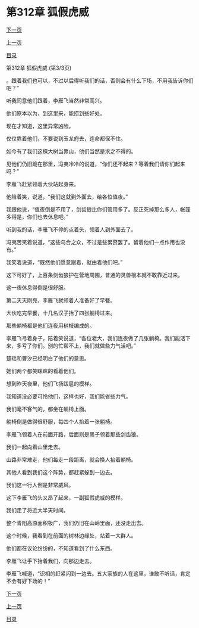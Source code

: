 <h1>第312章     狐假虎威</h1>
            <div><p><a href="./936_%E7%AC%AC313%E7%AB%A0_%E8%BF%BD%E8%B8%AA.md">下一页</a></p><p><a href="./934_%E7%AC%AC312%E7%AB%A0_%E7%8B%90%E5%81%87%E8%99%8E%E5%A8%81.md">上一页</a></p><p><a href="../">目录</a></p></div>
            <div><p>第312章     狐假虎威 (第3/3页)</p><p>。跟着我们也可以，不过以后得听我们的话，否则会有什么下场，不用我告诉你们吧？”</p><p>听我同意他们跟着，李雁飞当然非常高兴。</p><p>他们原本以为，到这里来，能捞到些好处。</p><p>现在才知道，这里异常凶险。</p><p>仅仅靠着他们，不要说到玉龙府去，连命都保不住。</p><p>如今有了我们这棵大树当靠山，他们当然是求之不得的。</p><p>见他们仍旧跪在那里，冯夷冷冷的说道，“你们还不起来？等着我们请你们起来吗？”</p><p>李雁飞赶紧领着大伙站起身来。</p><p>他陪着笑，说道，“我们这就到外面去，给各位值夜。”</p><p>我跟他说，“值夜倒是不用了，剑齿狼比你们管用多了。反正死掉那么多人，帐篷多得是，你们也去休息吧。”</p><p>听到我的话，李雁飞不停的点着头，领着人到外面去了。</p><p>冯夷苦笑着说道，“这些乌合之众，不过是些累赘罢了。留着他们一点作用也没有。”</p><p>我笑着说道，“既然他们愿意跟着，就由着他们吧。”</p><p>这下可好了，上百条剑齿狼护在营地周围，普通的灵兽根本就不敢靠近过来。</p><p>这一夜休息得倒是很舒服。</p><p>第二天天刚亮，李雁飞就领着人准备好了早餐。</p><p>大伙吃完早餐，十几名汉子抬了四张躺椅过来。</p><p>那些躺椅都是他们连夜用树枝编成的。</p><p>李雁飞弓着身子，陪着笑说道，“各位老大，我们连夜做了几张躺椅。我们能活下来，多亏了你们。别的忙帮不上，我们就做些力气活吧。”</p><p>楚瑶和曹汐已经明白了他们的意思。</p><p>她们两个都笑眯眯的看着他们。</p><p>想到昨天夜里，他们飞扬跋扈的模样。</p><p>我知道没必要可怜他们，这样也好，我们能省些力气。</p><p>我们毫不客气的，都坐在躺椅上面。</p><p>躺椅倒是做得很舒服，每四个人抬着一张躺椅。</p><p>李雁飞领着人在前面开路，后面则是黑子领着那些剑齿狼。</p><p>我们一起向着山里走去。</p><p>山路非常难走，他们每走一段距离，就会换人抬着躺椅。</p><p>其他人看到我们这个阵势，都赶紧躲到一边去。</p><p>我们这一行人倒是非常威风。</p><p>这下李雁飞的头又昂了起来，一副狐假虎威的模样。</p><p>我们走了将近大半天时间。</p><p>整个青阳高原面积极广，我们仍旧在山岭里面，还没走出去。</p><p>这个时候，我看到在前面的树林边缘处，站着一大群人。</p><p>他们都在议论纷纷的，不知道看到了什么东西。</p><p>李雁飞让手下抬着我们，向那边走去。</p><p>李雁飞喊道，“识相的赶紧闪到一边去。五大家族的人在这里，谁敢不听话，肯定不会有好下场的！”</p></div>
            <div><p><a href="./936_%E7%AC%AC313%E7%AB%A0_%E8%BF%BD%E8%B8%AA.md">下一页</a></p><p><a href="./934_%E7%AC%AC312%E7%AB%A0_%E7%8B%90%E5%81%87%E8%99%8E%E5%A8%81.md">上一页</a></p><p><a href="../">目录</a></p></div>
